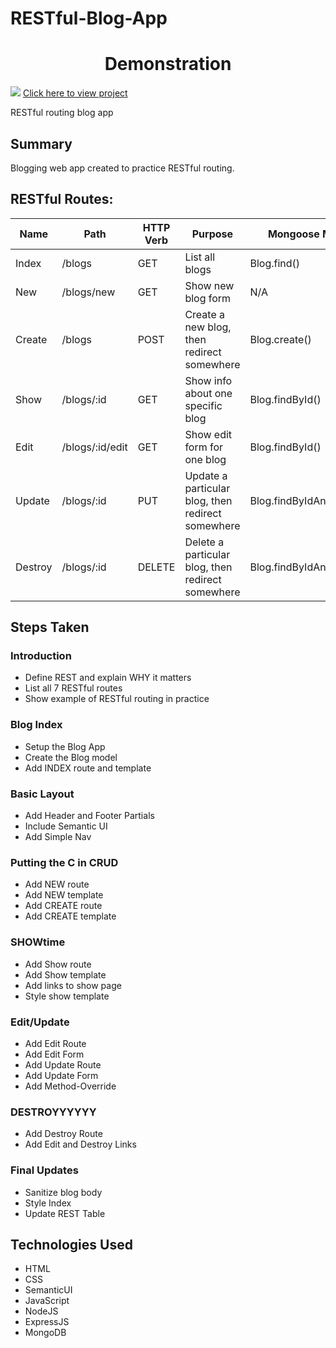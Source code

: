 # RESTful-Blog-App
<h1 align="center">Demonstration</h1>
<img src="demo.gif"  />
<a href="https://dailyblogsite.herokuapp.com/blogs">Click here to view project</a> 


RESTful routing blog app 
## Summary 

Blogging web app created to practice RESTful routing.

## RESTful Routes:

| Name    | Path            | HTTP Verb | Purpose                                           | Mongoose Method          |
| ------- | --------------- | --------- | ------------------------------------------------- | ------------------------ |
| Index   | /blogs          | GET       | List all blogs                                    | Blog.find()              |
| New     | /blogs/new      | GET       | Show new blog form                                | N/A                      |
| Create  | /blogs          | POST      | Create a new blog, then redirect somewhere        | Blog.create()            |
| Show    | /blogs/:id      | GET       | Show info about one specific blog                 | Blog.findById()          |
| Edit    | /blogs/:id/edit | GET       | Show edit form for one blog                       | Blog.findById()          |
| Update  | /blogs/:id      | PUT       | Update a particular blog, then redirect somewhere | Blog.findByIdAndUpdate() |
| Destroy | /blogs/:id      | DELETE    | Delete a particular blog, then redirect somewhere | Blog.findByIdAndRemove() |

## Steps Taken

### Introduction
* Define REST and explain WHY it matters
* List all 7 RESTful routes
* Show example of RESTful routing in practice

### Blog Index
* Setup the Blog App
* Create the Blog model
* Add INDEX route and template

### Basic Layout
* Add Header and Footer Partials
* Include Semantic UI
* Add Simple Nav

### Putting the C in CRUD
* Add NEW route
* Add NEW template
* Add CREATE route
* Add CREATE template

### SHOWtime
* Add Show route
* Add Show template
* Add links to show page
* Style show template

### Edit/Update
* Add Edit Route
* Add Edit Form
* Add Update Route
* Add Update Form
* Add Method-Override

### DESTROYYYYYY
* Add Destroy Route
* Add Edit and Destroy Links

### Final Updates
* Sanitize blog body
* Style Index
* Update REST Table

## Technologies Used

* HTML
* CSS
* SemanticUI
* JavaScript
* NodeJS
* ExpressJS
* MongoDB



